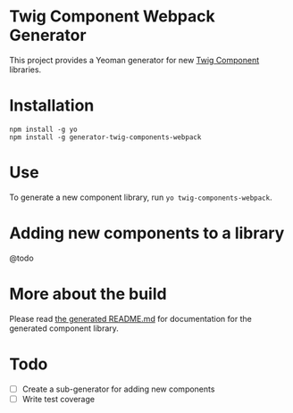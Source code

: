 # Twig Component Webpack Generator

This project provides a Yeoman generator for new [Twig Component](https://github.com/mortenson/twig-components) libraries.

# Installation

```
npm install -g yo
npm install -g generator-twig-components-webpack
```

# Use

To generate a new component library, run `yo twig-components-webpack`.

# Adding new components to a library

@todo

# More about the build 

Please read [the generated README.md](generators/app/templates/base/README.md)
for documentation for the generated component library.

# Todo

- [ ] Create a sub-generator for adding new components
- [ ] Write test coverage
